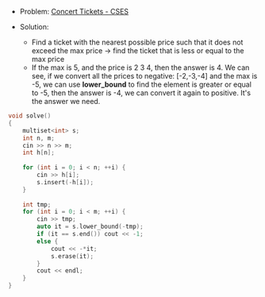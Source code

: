 - Problem: [Concert Tickets - CSES](https://cses.fi/problemset/task/1091)

- Solution: 
    - Find a ticket with the nearest possible price such that it does not exceed the max price -> find the ticket that is less or equal to the max price
    - If the max is 5, and the price is 2 3 4, then the answer is 4. We can see, if we convert all the prices to negative: [-2,-3,-4] and the max is -5, we can use **lower_bound** to find the element is greater or equal to -5, then the answer is -4, we can convert it again to positive. It's the answer we need.

```cpp
void solve()
{
    multiset<int> s;
    int n, m;
    cin >> n >> m;
    int h[n];
    
    for (int i = 0; i < n; ++i) {
        cin >> h[i];
        s.insert(-h[i]);
    }  
    
    int tmp;  
    for (int i = 0; i < m; ++i) {
        cin >> tmp;
        auto it = s.lower_bound(-tmp);
        if (it == s.end()) cout << -1;
        else {
            cout << -*it;
            s.erase(it);
        }
        cout << endl;
    }
}
```

